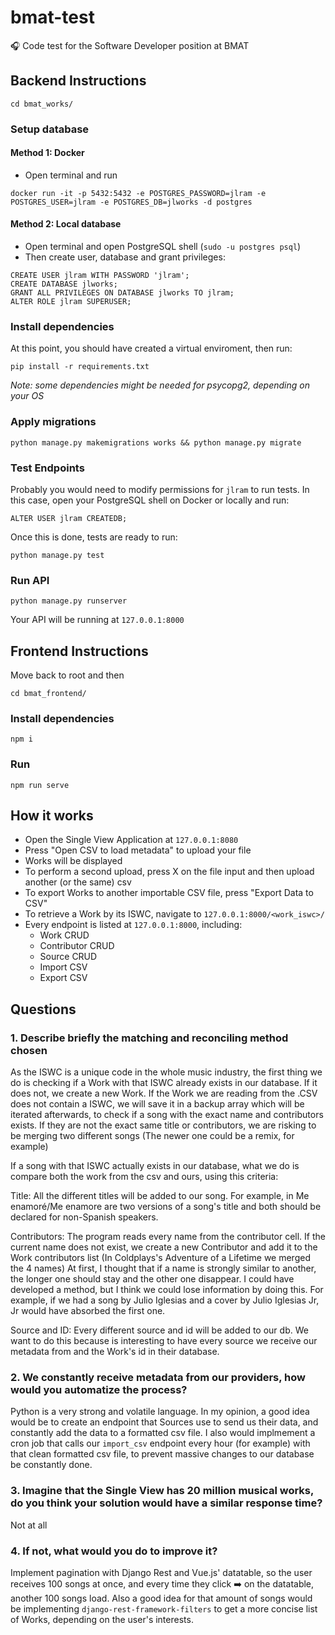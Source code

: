 # bmat-test
🎧 Code test for the Software Developer position at BMAT

## Backend Instructions

```
cd bmat_works/
```

### Setup database

#### Method 1: Docker

- Open terminal and run
```
docker run -it -p 5432:5432 -e POSTGRES_PASSWORD=jlram -e POSTGRES_USER=jlram -e POSTGRES_DB=jlworks -d postgres
```

#### Method 2: Local database

- Open terminal and open PostgreSQL shell (`sudo -u postgres psql`)
- Then create user, database and grant privileges:
```
CREATE USER jlram WITH PASSWORD 'jlram';
CREATE DATABASE jlworks;
GRANT ALL PRIVILEGES ON DATABASE jlworks TO jlram;
ALTER ROLE jlram SUPERUSER;
```

### Install dependencies

At this point, you should have created a virtual enviroment, then run:

```
pip install -r requirements.txt
```

*Note: some dependencies might be needed for psycopg2, depending on your OS*

### Apply migrations

```
python manage.py makemigrations works && python manage.py migrate
```

### Test Endpoints

Probably you would need to modify permissions for `jlram` to run tests. In this case, open your PostgreSQL shell on Docker or locally and run:

```
ALTER USER jlram CREATEDB;
```

Once this is done, tests are ready to run:

```
python manage.py test
```

### Run API

```
python manage.py runserver
```

Your API will be running at `127.0.0.1:8000`

## Frontend Instructions

Move back to root and then 
```
cd bmat_frontend/
```

### Install dependencies

```
npm i
```

### Run
```
npm run serve
```

## How it works

- Open the Single View Application at `127.0.0.1:8080`
- Press "Open CSV to load metadata" to upload your file
- Works will be displayed
- To perform a second upload, press X on the file input and then upload another (or the same) csv
- To export Works to another importable CSV file, press "Export Data to CSV"
- To retrieve a Work by its ISWC, navigate to `127.0.0.1:8000/<work_iswc>/`
- Every endpoint is listed at `127.0.0.1:8000`, including:
    - Work CRUD
    - Contributor CRUD
    - Source CRUD
    - Import CSV
    - Export CSV

## Questions

### 1. Describe briefly the matching and reconciling method chosen

As the ISWC is a unique code in the whole music industry, the first thing we do is checking if a Work with that ISWC already exists in our database. If it does not, we create a new Work.
If the Work we are reading from the .CSV does not contain a ISWC, we will save it in a backup array which will be iterated afterwards, to check if a song with the exact name and contributors exists. If they are not the exact same title or contributors, we are risking to be merging two different songs (The newer one could be a remix, for example)

If a song with that ISWC actually exists in our database, what we do is compare both the work from the csv and ours, using this criteria:

Title: All the different titles will be added to our song. For example, in Me enamoré/Me enamore are two versions of a song's title and both should be declared for non-Spanish speakers.

Contributors: The program reads every name from the contributor cell. If the current name does not exist, we create a new Contributor and add it to the Work contributors list (In Coldplays's Adventure of a Lifetime we merged the 4 names)
At first, I thought that if a name is strongly similar to another, the longer one should stay and the other one disappear. I could have developed a method, but I think we could lose information by doing this. For example, if we had a song by Julio Iglesias and a cover by Julio Iglesias Jr, Jr would have absorbed the first one.

Source and ID: Every different source and id will be added to our db. We want to do this because is interesting to have every source we receive our metadata from and the Work's id in their database.

### 2. We constantly receive metadata from our providers, how would you automatize the process?
Python is a very strong and volatile language. In my opinion, a good idea would be to create an endpoint that Sources use to send us their data, and constantly add the data to a formatted csv file. I also would implmement a cron job that calls our `import_csv` endpoint every hour (for example) with that clean formatted csv file, to prevent massive changes to our database be constantly done.

### 3. Imagine that the Single View has 20 million musical works, do you think your solution would have a similar response time?
Not at all

### 4. If not, what would you do to improve it?
Implement pagination with Django Rest and Vue.js' datatable, so the user receives 100 songs at once, and every time they click ➡️ on the datatable, another 100 songs load. Also a good idea for that amount of songs would be implementing `django-rest-framework-filters` to get a more concise list of Works, depending on the user's interests.